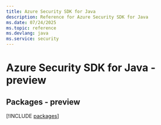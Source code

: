 ```yaml
---
title: Azure Security SDK for Java
description: Reference for Azure Security SDK for Java
ms.date: 07/24/2025
ms.topic: reference
ms.devlang: java
ms.service: security
---
```

# Azure Security SDK for Java - preview
## Packages - preview
[!INCLUDE [packages](security-index.md)]
